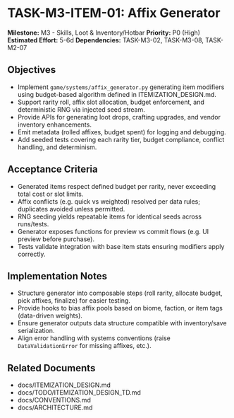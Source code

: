 # TASK-M3-ITEM-01: Affix Generator

**Milestone:** M3 - Skills, Loot & Inventory/Hotbar
**Priority:** P0 (High)
**Estimated Effort:** 5-6d
**Dependencies:** TASK-M3-02, TASK-M3-08, TASK-M2-07

## Objectives

- Implement `game/systems/affix_generator.py` generating item modifiers using budget-based algorithm defined in ITEMIZATION_DESIGN.md.
- Support rarity roll, affix slot allocation, budget enforcement, and deterministic RNG via injected seed stream.
- Provide APIs for generating loot drops, crafting upgrades, and vendor inventory enhancements.
- Emit metadata (rolled affixes, budget spent) for logging and debugging.
- Add seeded tests covering each rarity tier, budget compliance, conflict handling, and determinism.

## Acceptance Criteria

- Generated items respect defined budget per rarity, never exceeding total cost or slot limits.
- Affix conflicts (e.g. quick vs weighted) resolved per data rules; duplicates avoided unless permitted.
- RNG seeding yields repeatable items for identical seeds across runs/tests.
- Generator exposes functions for preview vs commit flows (e.g. UI preview before purchase).
- Tests validate integration with base item stats ensuring modifiers apply correctly.

## Implementation Notes

- Structure generator into composable steps (roll rarity, allocate budget, pick affixes, finalize) for easier testing.
- Provide hooks to bias affix pools based on biome, faction, or item tags (data-driven weights).
- Ensure generator outputs data structure compatible with inventory/save serialization.
- Align error handling with systems conventions (raise `DataValidationError` for missing affixes, etc.).

## Related Documents

- docs/ITEMIZATION_DESIGN.md
- docs/TODO/ITEMIZATION_DESIGN_TD.md
- docs/CONVENTIONS.md
- docs/ARCHITECTURE.md
